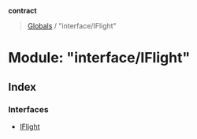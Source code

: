 **contract**

> [Globals](../README.md) / "interface/IFlight"

# Module: "interface/IFlight"

## Index

### Interfaces

* [IFlight](../interfaces/_interface_iflight_.iflight.md)
